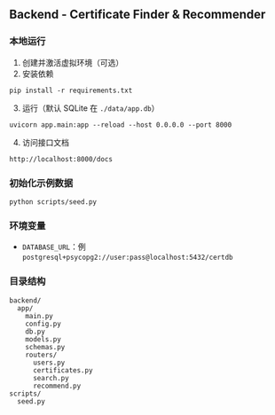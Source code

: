 ## Backend - Certificate Finder & Recommender

### 本地运行

1. 创建并激活虚拟环境（可选）
2. 安装依赖
```
pip install -r requirements.txt
```
3. 运行（默认 SQLite 在 `./data/app.db`）
```
uvicorn app.main:app --reload --host 0.0.0.0 --port 8000
```
4. 访问接口文档
```
http://localhost:8000/docs
```

### 初始化示例数据
```
python scripts/seed.py
```

### 环境变量
- `DATABASE_URL`：例 `postgresql+psycopg2://user:pass@localhost:5432/certdb`

### 目录结构
```
backend/
  app/
    main.py
    config.py
    db.py
    models.py
    schemas.py
    routers/
      users.py
      certificates.py
      search.py
      recommend.py
scripts/
  seed.py
```



